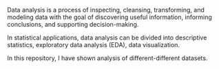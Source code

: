 Data analysis is a process of inspecting, cleansing, transforming, and modeling data with the goal of 
discovering useful information, informing conclusions, and supporting decision-making. <br>

In statistical applications, data analysis can be divided into descriptive statistics, exploratory data analysis (EDA), data visualization. <br>

In this repository, I have shown analysis of different-different datasets.

